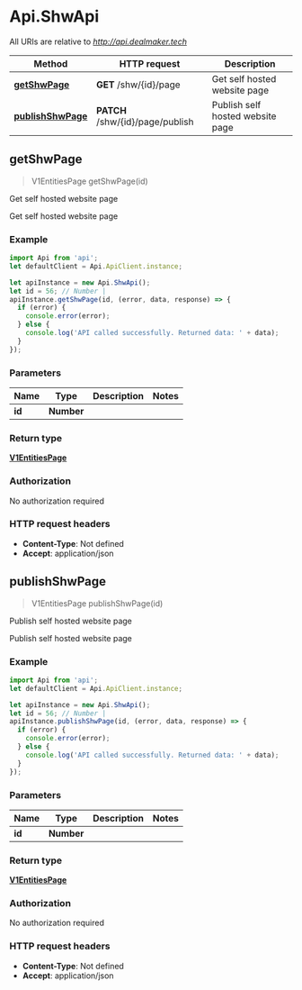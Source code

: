 # Api.ShwApi

All URIs are relative to *http://api.dealmaker.tech*

Method | HTTP request | Description
------------- | ------------- | -------------
[**getShwPage**](ShwApi.md#getShwPage) | **GET** /shw/{id}/page | Get self hosted website page
[**publishShwPage**](ShwApi.md#publishShwPage) | **PATCH** /shw/{id}/page/publish | Publish self hosted website page



## getShwPage

> V1EntitiesPage getShwPage(id)

Get self hosted website page

Get self hosted website page

### Example

```javascript
import Api from 'api';
let defaultClient = Api.ApiClient.instance;

let apiInstance = new Api.ShwApi();
let id = 56; // Number | 
apiInstance.getShwPage(id, (error, data, response) => {
  if (error) {
    console.error(error);
  } else {
    console.log('API called successfully. Returned data: ' + data);
  }
});
```

### Parameters


Name | Type | Description  | Notes
------------- | ------------- | ------------- | -------------
 **id** | **Number**|  | 

### Return type

[**V1EntitiesPage**](V1EntitiesPage.md)

### Authorization

No authorization required

### HTTP request headers

- **Content-Type**: Not defined
- **Accept**: application/json


## publishShwPage

> V1EntitiesPage publishShwPage(id)

Publish self hosted website page

Publish self hosted website page

### Example

```javascript
import Api from 'api';
let defaultClient = Api.ApiClient.instance;

let apiInstance = new Api.ShwApi();
let id = 56; // Number | 
apiInstance.publishShwPage(id, (error, data, response) => {
  if (error) {
    console.error(error);
  } else {
    console.log('API called successfully. Returned data: ' + data);
  }
});
```

### Parameters


Name | Type | Description  | Notes
------------- | ------------- | ------------- | -------------
 **id** | **Number**|  | 

### Return type

[**V1EntitiesPage**](V1EntitiesPage.md)

### Authorization

No authorization required

### HTTP request headers

- **Content-Type**: Not defined
- **Accept**: application/json


